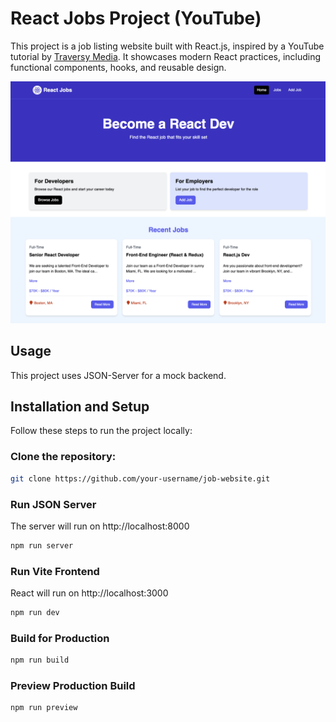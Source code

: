 # React Jobs Project (YouTube)

This project is a job listing website built with React.js, inspired by a YouTube tutorial by [Traversy Media](https://youtu.be/LDB4uaJ87e0). It showcases modern React practices, including functional components, hooks, and reusable design.

<img src="public/screen.png" />

## Usage

This project uses JSON-Server for a mock backend.

## Installation and Setup

Follow these steps to run the project locally:

### Clone the repository:
```bash
git clone https://github.com/your-username/job-website.git
```

### Run JSON Server

The server will run on http://localhost:8000

```bash
npm run server
```

### Run Vite Frontend

React will run on http://localhost:3000

```bash
npm run dev
```

### Build for Production

```bash
npm run build
```

### Preview Production Build

```bash
npm run preview
```




